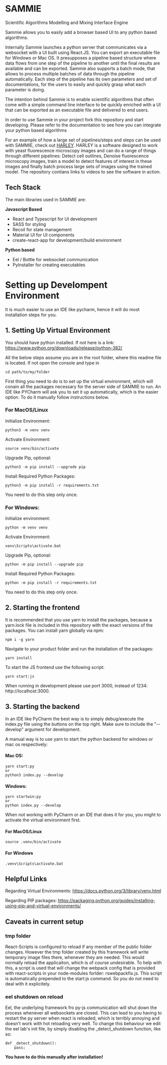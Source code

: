 # SAMMIE
Scientific Algorithms Modelling and Mixing Interface Engine

Sammie allows you to easily add a browser based UI to any python based algorithms.

Internally Sammie launches a python server that communicates via a websocket with a UI built using React.JS. You can export an 
executable file for Windows or Mac OS. It presupposes a pipeline based structure where data flows from one step of the pipeline to another until the final results
are available and can be exported. Sammie also supports a batch mode, that allows to process multiple batches of data through the pipeline automatically.
Each step of the pipeline has its own parameters and set of documentations, for the users to easily and quickly grasp what each parameter is doing. 

The intention behind Sammie is to enable scientific algorithms that often come with a simple command line interface to be quickly enriched with a UI that can be exported 
as an executable file and delivered to end users.

In order to use Sammie in your project fork this repository and start developing. Please refer to the documentation to see how you can integrate your python based algorithms

For an example of how a large set of pipelines/steps and steps can be used with SAMMIE, check out [HARLEY](https://github.com/lnilya/harley). HARLEY is a software 
designed to work with yeast fluorescence microscopy images and can do a range of things through different pipelines: Detect cell outlines, Denoise fluorescence microscopy images,
train a model to detect features of interest in these images and finally batch process large sets of images using the trained model. The repository contians links to 
videos to see the software in action.

## Tech Stack

The main libraries used in SAMMIE are:

__Javascript Based__

- React and Typescript for UI development
- SASS for styling
- Recoil for state management
- Material UI for UI components
- create-react-app for development/build environment

__Python based__
- Eel / Bottle for websocket communication
- PyInstaller for creating executables

# Setting up Develompent Environment

It is much easier to use an IDE like pycharm, hence it will do most installation steps for you.

## 1. Setting Up Virtual Environment
You should have python installed. If not here is a link: https://www.python.org/downloads/release/python-382/

All the below steps assume you are in the root folder, where this readme file is located. If not open the console and type in
```
cd path/to/my/folder
```

First thing you need to do is to set up the virtual environment, which will conain
all the packages necessary for the server side of SAMMIE to run. An IDE like PYCharm will
ask you to set it up automatically, which is the easier option. To do it manually 
follow instructions below.

### For MacOS/Linux
Initialize Environment:
```
python3 -m venv venv
```
Activate Environment:
```
source venv/bin/activate
```
Upgrade Pip, optional:
```
python3 -m pip install --upgrade pip 
```
Install Required Python Packages: 
```
python3 -m pip install -r requirements.txt
```
You need to do this step only once. 

### For Windows:
Initialize environment:
```
python -m venv venv
```
Activate Environment:
```
venv\Scripts\activate.bat
```
Upgrade Pip, optional:
```
python -m pip install --upgrade pip 
```
Install Required Python Packages: 
```
python -m pip install -r requirements.txt
```
You need to do this step only once.

## 2. Starting the frontend

It is recommended that you use yarn to install the packages, because a yarn.lock file is 
included in this repository with the exact versions of the packages. You can install 
yarn globally via npm:
```
npm i -g yarn
```

Navigate to your product folder and run the installation of the packages:
```
yarn install
```
To start the JS frontend use the following script:
```
yarn start:js
```

When running in development please use port 3000, instead of 1234: http://localhost:3000. 

## 3. Starting the backend

In an IDE like PyCharm the best way is to simply debug/execute the index.py file using the buttons on the top right.
Make sure to include the "--develop" argument for development. 

A manual way is to use yarn to start the python backend for windows or mac os respectively:

#### Mac OS:
```
yarn start:py
or
python3 index.py --develop
```
#### Windows:
```
yarn startwin:py
or 
python index.py --develop
```


When not working with PyCharm or an IDE that does it for you, you might to activate the virtual environment first.

#### For MacOS/Linux
```
source .venv/bin/activate
```
#### For Windows
```
.venv\Scripts\activate.bat
```

## Helpful Links

Regarding Virtual Environments:
https://docs.python.org/3/library/venv.html

Regarding PIP packages:
https://packaging.python.org/guides/installing-using-pip-and-virtual-environments/

## Caveats in current setup

### tmp folder
React-Scripts is configured to reload if any member of the public folder changes. However the tmp folder created by 
this framework will write temporary image files there, whenever they are needed. This would normally
reload the applicaiton, which is of course undesirable. To help with this, a script is used that will 
change the webpack config that is provided with react-scripts in your node-modules forlder: rswebpackfix.js.
This script is automatically prepended to the start:js command. So you do not need to deal with it explicitely. 

### eel shutdown on reload
Eel, the underlying framework fro py-js communication will shut down the process whenever all websockets are closed.
This can lead to you having to restart the py server when react is reloaded, which is terribly annoying and doesn't work with
hot reloading very well. To change this behaviour we edit the eel lab's init file, by simply disabling the _detect_shutdown function, like so: 
```
def _detect_shutdown():
    pass;
```
__You have to do this manually after installation!__ 